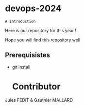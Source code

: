 # devops-2024

    # introduction

Here is our repository for this year ! 

Hope you will find this repository well

## Prerequisistes
 
- git install

    # Contributor

Jules FEDIT  &  Gauthier MALLARD

